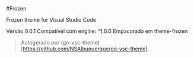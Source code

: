 #Frozen

Frozen theme for Visual Studio Code

Versão 0.0.1
Compatível com engine: ^1.0.0
Empacotado em theme-frozen

> Autogerado por (go-vsc-theme)[https://github.com/NSAlbuquerque/go-vsc-theme].